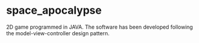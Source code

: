 # space_apocalypse

2D game programmed in JAVA. The software has been developed following the model-view-controller design pattern. 
